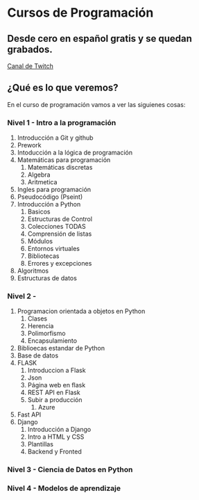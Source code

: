 # Cursos de Programación
## Desde cero en español gratis y se quedan grabados.

[Canal de Twitch](https://www.twitch.tvbrujeriatech)

## ¿Qué es lo que veremos?
En el curso de programación vamos a ver las siguienes cosas:
### Nivel 1 - Intro a la programación
1. Introducción a Git y github
2. Prework
3. Intoducción a la lógica de programación
4. Matemáticas para programación
    1. Matemáticas discretas
    2. Algebra
    3. Aritmetica
5. Ingles para programación
6. Pseudocódigo (Pseint)
7. Introducción a Python
    1. Basicos
    2. Estructuras de Control
    3. Colecciones TODAS
    4. Comprensión de listas
    5. Módulos
    6. Entornos virtuales
    7. Bibliotecas
    8. Errores y excepciones
8. Algoritmos
9. Estructuras de datos

### Nivel 2 -
1. Programacion orientada a objetos en Python
    1. Clases
    2. Herencia
    3. Polimorfismo
    4. Encapsulamiento
2. Biblioecas estandar de Python
3. Base de datos
4. FLASK
    1. Introduccion a Flask
    2. Json
    3. Página web en flask
    4. REST API en Flask
    5. Subir a producción
        1. Azure
5. Fast API
6. Django
    1. Introducción a Django
    2. Intro a HTML y CSS
    3. Plantillas
    4. Backend y Fronted

### Nivel 3 - Ciencia de Datos en Python

### Nivel 4 - Modelos de aprendizaje 